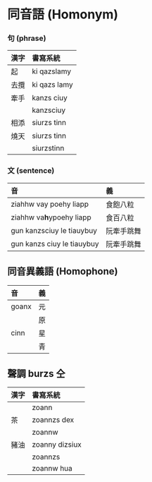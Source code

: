 # 同音語 (Homonym)

### 句 (phrase)

| 漢字 | 書寫系統 |
| :--- | :--- |
| 起 | ki qazslamy |
| 去攬 | ki qazs lamy |
| 牽手 | kanzs ciuy |
|| kanzsciuy |
| 相添 | siurzs tinn |
| 燒天 | siurzs tinn |
|| siurzstinn |

### 文 (sentence)

| 音 | 義 |
| :--- | :--- |
| ziahhw vay poehy liapp | 食飽八粒 |
| ziahhw va**h**ypoehy liapp | 食百八粒 |
| gun kanzsciuy le tiauybuy | 阮牽手跳舞 |
| gun kanzs ciuy le tiauybuy | 阮牽手跳舞 |

## 同音異義語 (Homophone)

| 音 | 義 |
| :--- | :--- |
| goanx | 元 |
| | 原 |
| cinn | 星 |
|| 青 |

## 聲調 burzs 仝

| 漢字 | 書寫系統 |
| :--- | :--- |
|| zoann |
| 茶 | zoannzs dex |
|| zoannw |
| 豬油 | zoanny dizsiux |
|| zoannzs |
|| zoannw hua |
